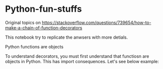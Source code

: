 # Python-fun-stuffs
Original topics on https://stackoverflow.com/questions/739654/how-to-make-a-chain-of-function-decorators

This notebook try to replicate the anwsers with more detials.

Python functions are objects

To understand decorators, you must first understand that functiosn are objects in Python. This has import consequences. Let's see below example:
